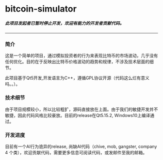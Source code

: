 # bitcoin-simulator

##### 此项目发起者已暂时停止开发，欢迎有能力的开发者贡献代码。
------------

### 简介
这是一个简单的项目，通过模拟投资者的行为来表现比特币的市场波动，几乎没有任何优化。目的在于反映出比特币价格波动的趋势和规律，不涉及技术层面的细节。

此项目基于Qt5开发,开发语言为C++，遵循GPL协议开源（代码这么烂有意义吗。。）。
### 技术细节
由于项目规模较小，所以比较粗犷，源码直接放在上面。由于我们的敏捷开发并不敏捷，因此代码风格比较豪放。目前的release在Qt5.15.2, Windows10上编译通过。

### 开发进度
目前有一个AI行为诡异的release, 尚缺AI代码（chive, mob, gangster, company 4 个类），欢迎贡献代码，需要更多信息可阅读代码，或发邮件至我的邮箱。

